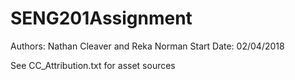 # SENG201Assignment
Authors: Nathan Cleaver and Reka Norman
Start Date: 02/04/2018

See CC_Attribution.txt for asset sources